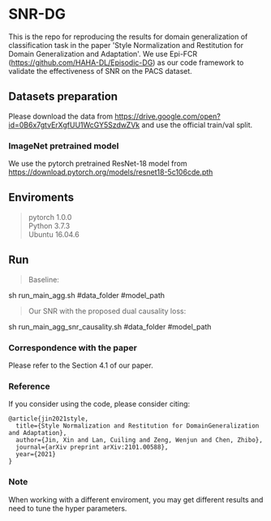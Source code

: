 # SNR-DG
This is the repo for reproducing the results for domain generalization of classification task in the paper 'Style Normalization and Restitution for Domain Generalization and Adaptation'. We use Epi-FCR (https://github.com/HAHA-DL/Episodic-DG) as our code framework to validate the effectiveness of SNR on the PACS dataset.
## Datasets preparation
Please download the data from https://drive.google.com/open?id=0B6x7gtvErXgfUU1WcGY5SzdwZVk and use the official train/val split.
### ImageNet pretrained model
We use the pytorch pretrained ResNet-18 model from https://download.pytorch.org/models/resnet18-5c106cde.pth

## Enviroments

> pytorch 1.0.0 \
> Python 3.7.3 \
> Ubuntu 16.04.6

## Run

> Baseline: 

sh run_main_agg.sh #data_folder #model_path 

> Our SNR with the proposed dual causality loss: 

sh run_main_agg_snr_causality.sh #data_folder #model_path 


### Correspondence with the paper

Please refer to the Section 4.1 of our paper. 


### Reference
If you consider using the code, please consider citing:

```
@article{jin2021style,
  title={Style Normalization and Restitution for DomainGeneralization and Adaptation},
  author={Jin, Xin and Lan, Cuiling and Zeng, Wenjun and Chen, Zhibo},
  journal={arXiv preprint arXiv:2101.00588},
  year={2021}
}
```

### Note

When working with a different enviroment, you may get different results and need to tune the hyper parameters.

